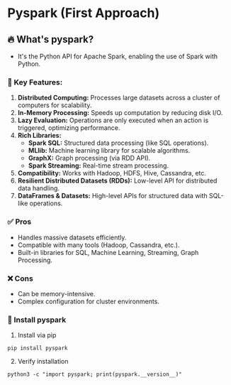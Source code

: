 # Pyspark (First Approach)

## 🔥 What's pyspark?

- It's the Python API for Apache Spark, enabling the use of Spark with Python.

### 🔑 Key Features:

1. **Distributed Computing:** Processes large datasets across a cluster of computers for scalability.
2. **In-Memory Processing:** Speeds up computation by reducing disk I/O.
3. **Lazy Evaluation:** Operations are only executed when an action is triggered, optimizing performance.
4. **Rich Libraries:**
    - **Spark SQL:** Structured data processing (like SQL operations).
    - **MLlib:** Machine learning library for scalable algorithms.
    - **GraphX:** Graph processing (via RDD API).
    - **Spark Streaming:** Real-time stream processing.
5. **Compatibility:** Works with Hadoop, HDFS, Hive, Cassandra, etc.
6. **Resilient Distributed Datasets (RDDs):** Low-level API for distributed data handling.
7. **DataFrames & Datasets:** High-level APIs for structured data with SQL-like operations.

### ✅ Pros

- Handles massive datasets efficiently.
- Compatible with many tools (Hadoop, Cassandra, etc.).
- Built-in libraries for SQL, Machine Learning, Streaming, Graph Processing.

### ❌ Cons

- Can be memory-intensive.
- Complex configuration for cluster environments.

### 🔧 Install pyspark

1. Install via pip

```
pip install pyspark
```

2. Verify installation

```
python3 -c "import pyspark; print(pyspark.__version__)"
```